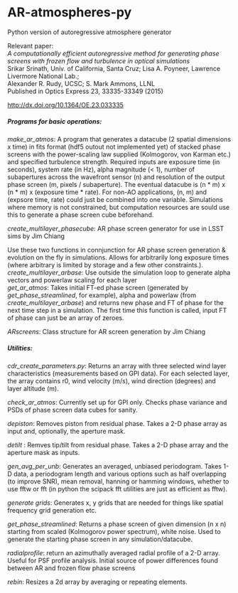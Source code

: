# AR-atmospheres-py
Python version of autoregressive atmosphere generator

Relevant paper:  
_A computationally efficient autoregressive method for generating phase screens with frozen flow and turbulence in optical simulations_  
Srikar Srinath, Univ. of California, Santa Cruz; Lisa A. Poyneer, Lawrence Livermore National Lab.;  
Alexander R. Rudy, UCSC; S. Mark Ammons, LLNL  
Published in Optics Express 23, 33335-33349 (2015)

http://dx.doi.org/10.1364/OE.23.033335

##### Programs for basic operations:
_make_ar_atmos_: A program that generates a datacube (2 spatial dimensions x time) in fits format (hdf5 outout not implemented yet)
of stacked phase screens with the power-scaling law supplied (Kolmogorov, von Karman etc.) and specified turbulence strength.
Required inputs are exposure time (in seconds), system rate (in Hz), alpha magnitude (< 1), number of subapertures across the
wavefront sensor (n) and resolution of the output phase screen (m, pixels / subaperture). The eventual datacube is (n * m) x 
(n * m) x (exposure time * rate). For non-AO applications, (n, m) and (expsore time, rate) could just be combined into one
variable. Simulations where memory is not constrained, but computation resources are sould use this to generate a phase screen
cube beforehand. 

_create_multilayer_phasecube_: AR phase screen generator for use in LSST sims by Jim Chiang 

Use these two functions in connjunction for AR phase screen generation & evolution on the fly in simulations. Allows
for arbitrarily long exposure times (where arbitrary is limited by storage and a few other constraints.).  
_create_multilayer_arbase_: Use outside the simulation loop to generate alpha vectors and powerlaw scaling for each layer  
_get_ar_atmos_: Takes initial FT-ed phase screen (generated by _get_phase_streamlined_, for example), alpha and powerlaw (from 
_create_multilayer_arbase_) and returns new phase and FT of phase for the next time step in a simulation. The first time
this function is called, input FT of phase can just be an array of zeroes. 

_ARscreens_: Class structure for AR screen generation by Jim Chiang

##### Utilities:
_cdr_create_parameters.py_: Returns an array with three selected wind layer characteristics (measurements based on GPI data). 
For each selected layer, the array contains r0, wind velocity (m/s), wind direction (degrees) and layer altitude (m).

_check_ar_atmos_: Currently set up for GPI only. Checks phase variance and PSDs of phase screen data cubes for sanity.

_depiston_: Removes piston from residual phase. Takes a 2-D phase array as input and, optionally, the aperture mask.

_detilt_ : Remves tip/tilt from residual phase. Takes a 2-D phase array and the aperture mask as inputs.

_gen_avg_per_unb_: Generates an averaged, unbiased periodogram. Takes 1-D data, a periodogram length and various options such as
half overlapping (to improve SNR), mean removal, hanning or hamming windows, whether to use fftw or fft (in python the scipack 
fft utilities are just as efficient as fftw).

_generate grids_: Generates x, y grids that are needed for things like spatial frequency grid generation etc.

_get_phase_streamlined_: Returns a phase screen of given dimension (n x n) starting from scaled (Kolmogorov power spectrum),
white noise. Used to generate the starting phase screen in any simulation/datacube. 

_radialprofile_: return an azimuthally averaged radial profile of a 2-D array. Useful for PSF profile analysis. Initial source
of power differences found between AR and frozen flow phase screens

_rebin_: Resizes a 2d array by averaging or repeating elements.
